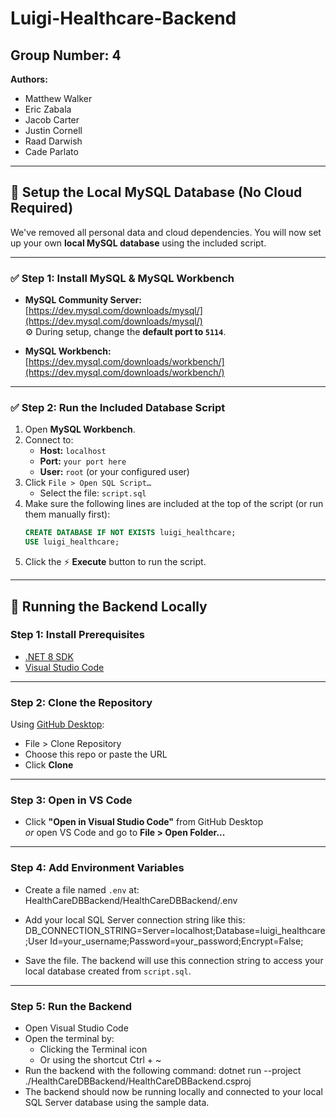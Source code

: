 # Luigi-Healthcare-Backend

## Group Number: 4  
**Authors:**  
- Matthew Walker  
- Eric Zabala  
- Jacob Carter  
- Justin Cornell  
- Raad Darwish  
- Cade Parlato  

---

## 🧠 Setup the Local MySQL Database (No Cloud Required)

We've removed all personal data and cloud dependencies. You will now set up your own **local MySQL database** using the included script.

---

### ✅ Step 1: Install MySQL & MySQL Workbench

- **MySQL Community Server:**  
  [https://dev.mysql.com/downloads/mysql/](https://dev.mysql.com/downloads/mysql/)  
  ⚙️ During setup, change the **default port to `5114`**.

- **MySQL Workbench:**  
  [https://dev.mysql.com/downloads/workbench/](https://dev.mysql.com/downloads/workbench/)

---

### ✅ Step 2: Run the Included Database Script

1. Open **MySQL Workbench**.
2. Connect to:
   - **Host:** `localhost`
   - **Port:** `your port here`
   - **User:** `root` (or your configured user)
3. Click `File > Open SQL Script…`
   - Select the file: `script.sql`
4. Make sure the following lines are included at the top of the script (or run them manually first):
   ```sql
   CREATE DATABASE IF NOT EXISTS luigi_healthcare;
   USE luigi_healthcare;
5. Click the ⚡️ **Execute** button to run the script.

---


## 🧪 Running the Backend Locally

### Step 1: Install Prerequisites
- [.NET 8 SDK](https://dotnet.microsoft.com/en-us/download/dotnet/8.0)
- [Visual Studio Code](https://code.visualstudio.com/)

---

### Step 2: Clone the Repository

Using [GitHub Desktop](https://desktop.github.com/):
- File > Clone Repository
- Choose this repo or paste the URL
- Click **Clone**

---

### Step 3: Open in VS Code
- Click **"Open in Visual Studio Code"** from GitHub Desktop  
  *or* open VS Code and go to **File > Open Folder...**

---

### Step 4: Add Environment Variables

- Create a file named `.env` at:
  HealthCareDBBackend/HealthCareDBBackend/.env

- Add your local SQL Server connection string like this:
  DB_CONNECTION_STRING=Server=localhost;Database=luigi_healthcare;User Id=your_username;Password=your_password;Encrypt=False;

- Save the file. The backend will use this connection string to access your local database created from `script.sql`.

---

### Step 5: Run the Backend

- Open Visual Studio Code
- Open the terminal by:
  - Clicking the Terminal icon
  - Or using the shortcut Ctrl + ~
- Run the backend with the following command:
  dotnet run --project ./HealthCareDBBackend/HealthCareDBBackend.csproj
- The backend should now be running locally and connected to your local SQL Server database using the sample data.
